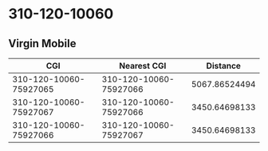 # 310-120-10060
## Virgin Mobile


| CGI | Nearest CGI | Distance |
|-----|-------------|----------|
| 310-120-10060-75927065 | 310-120-10060-75927066 | 5067.86524494 |
| 310-120-10060-75927067 | 310-120-10060-75927066 | 3450.64698133 |
| 310-120-10060-75927066 | 310-120-10060-75927067 | 3450.64698133 |
